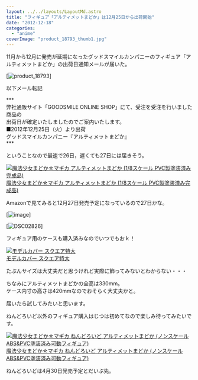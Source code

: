 ```yaml
---
layout: ../../layouts/LayoutMd.astro
title: "フィギュア「アルティメットまどか」は12月25日から出荷開始"
date: "2012-12-18"
categories: 
  - "anime"
coverImage: "product_18793_thumb1.jpg"
---
```


11月から12月に発売が延期になったグッドスマイルカンパニーのフィギュア「アルティメットまどか」の出荷日通知メールが届いた。

[![product_18793](/wp/images/product_18793_thumb.jpg "product_18793")]

以下メール転記

\*\*\*  
弊社通販サイト「GOODSMILE ONLINE SHOP」にて、受注を受注を行いました商品の  
出荷日が確定いたしましたのでご案内いたします。  
■2012年12月25日（火）より出荷  
グッドスマイルカンパニー『アルティメットまどか』  
\*\*\*

ということなので最速で26日，遅くても27日には届きそう。

[![魔法少女まどか☆マギカ アルティメットまどか (1/8スケール PVC製塗装済み完成品)](/wp/images/51vSYmlo35L._SL160_.jpg)  
魔法少女まどか☆マギカ アルティメットまどか (1/8スケール PVC製塗装済み完成品)  
](https://www.amazon.co.jp/exec/obidos/ASIN/B0089IW922/mizuka123-22/ref=nosim)

Amazonで見てみると12月27日発売予定になっているので27日かな。

[![image](/wp/images/image_thumb7.png "image")]

[![DSC02826](/wp/images/DSC02826_thumb.jpg "DSC02826")]

フィギュア用のケースも購入済みなのでいつでもおｋ！

[![モデルカバー スクエア特大](/wp/images/31oOxurAEYL._SL160_.jpg)  
モデルカバー スクエア特大  
](https://www.amazon.co.jp/exec/obidos/ASIN/B004GK3LGK/mizuka123-22/ref=nosim)

たぶんサイズは大丈夫だと思うけれど実際に飾ってみないとわからない・・・

ちなみにアルティメットまどかの全高は330mm。  
ケース内寸の高さは420mmなのでおそらく大丈夫かと。

届いたら試してみたいと思います。

ねんどろいど以外のフィギュア購入はじつは初めてなので楽しみ待ってみたいです。

[![魔法少女まどか☆マギカ ねんどろいど アルティメットまどか (ノンスケール ABS&PVC塗装済み可動フィギュア)](/wp/images/51zIXz1D%2B-L._SL160_.jpg)  
魔法少女まどか☆マギカ ねんどろいど アルティメットまどか (ノンスケール ABS&PVC塗装済み可動フィギュア)  
](https://www.amazon.co.jp/exec/obidos/ASIN/B009QWMM40/mizuka123-22/ref=nosim)

ねんどろいどは4月30日発売予定とだいぶ先。
